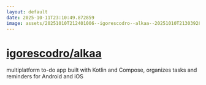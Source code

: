 ```yaml
---
layout: default
date: 2025-10-11T23:10:49.872859
image: assets/20251010T212401006--igorescodro--alkaa--20251010T213039282--cropped.png
---
```


# [igorescodro/alkaa](https://github.com/igorescodro/alkaa)

multiplatform to-do app built with Kotlin and Compose, organizes tasks and reminders for Android and iOS
